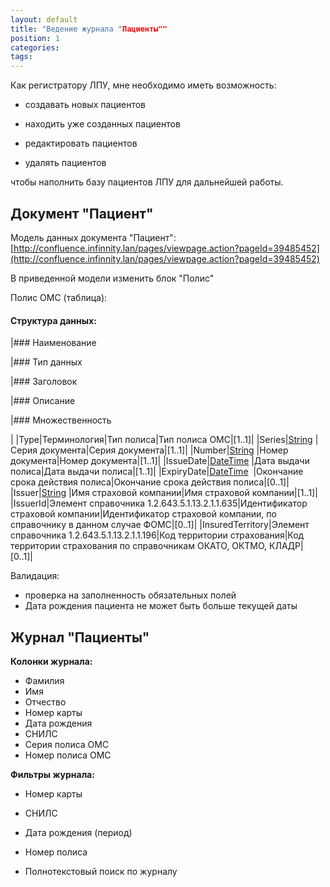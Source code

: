 ```yaml
---
layout: default
title: "Ведение журнала "Пациенты""
position: 1
categories: 
tags: 
---
```


Как регистратору ЛПУ, мне необходимо иметь возможность:

* создавать новых пациентов

* находить уже созданных пациентов

* редактировать пациентов

* удалять пациентов

чтобы наполнить базу пациентов ЛПУ для дальнейшей работы.

## Документ "Пациент"

Модель данных документа "Пациент": [http://confluence.infinnity.lan/pages/viewpage.action?pageId=39485452](http://confluence.infinnity.lan/pages/viewpage.action?pageId=39485452)

В приведенной модели изменить блок "Полис"

Полис ОМС (таблица):

#### Структура данных:

|### Наименование

|### Тип данных

|### Заголовок

|### Описание

|### Множественность

|
|Type|Терминология|Тип полиса|Тип полиса ОМС|[1..1]|
|Series|[String](http://confluence.infinnity.lan/pages/createpage.action?spaceKey=MC&title=%D0%A2%D0%B8%D0%BF%D1%8B+%D0%B4%D0%B0%D0%BD%D0%BD%D1%8B%D1%85&linkCreation=true&fromPageId=39485500) |Серия документа|Серия документа|[1..1]|
|Number|[String](http://confluence.infinnity.lan/pages/createpage.action?spaceKey=MC&title=%D0%A2%D0%B8%D0%BF%D1%8B+%D0%B4%D0%B0%D0%BD%D0%BD%D1%8B%D1%85&linkCreation=true&fromPageId=39485500) |Номер документа|Номер документа|[1..1]|
|IssueDate|[DateTime](http://confluence.infinnity.lan/pages/createpage.action?spaceKey=MC&title=%D0%A2%D0%B8%D0%BF%D1%8B+%D0%B4%D0%B0%D0%BD%D0%BD%D1%8B%D1%85&linkCreation=true&fromPageId=39485500) |Дата выдачи полиса|Дата выдачи полиса|[1..1]|
|ExpiryDate|[DateTime](http://confluence.infinnity.lan/pages/createpage.action?spaceKey=MC&title=%D0%A2%D0%B8%D0%BF%D1%8B+%D0%B4%D0%B0%D0%BD%D0%BD%D1%8B%D1%85&linkCreation=true&fromPageId=39485500)  |Окончание срока действия полиса|Окончание срока действия полиса|[0..1]|
|Issuer|[String](http://confluence.infinnity.lan/pages/createpage.action?spaceKey=MC&title=%D0%A2%D0%B8%D0%BF%D1%8B+%D0%B4%D0%B0%D0%BD%D0%BD%D1%8B%D1%85&linkCreation=true&fromPageId=39485500) |Имя страховой компании|Имя страховой компании|[1..1]|
|IssuerId|Элемент справочника 1.2.643.5.1.13.2.1.1.635|Идентификатор страховой компании|Идентификатор страховой компании, по справочнику в данном случае ФОМС|[0..1]|
|InsuredTerritory|Элемент справочника 1.2.643.5.1.13.2.1.1.196|Код территории страхования|Код территории страхования по справочникам ОКАТО, ОКТМО, КЛАДР|[0..1]|

Валидация:  
- проверка на заполненность обязательных полей  
- Дата рождения пациента не может быть больше текущей даты

## Журнал "Пациенты"

**Колонки журнала:**

* Фамилия
* Имя
* Отчество
* Номер карты
* Дата рождения
* СНИЛС
* Серия полиса ОМС
* Номер полиса ОМС

**Фильтры журнала:**

* Номер карты
* СНИЛС
* Дата рождения (период)
* Номер полиса

* Полнотекстовый поиск по журналу

 

 

 

